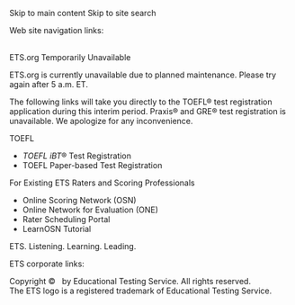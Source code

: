 Skip to main content Skip to site search  

Web site navigation links:

   
ETS.org Temporarily Unavailable

ETS.org is currently unavailable due to planned maintenance. Please try again after 5 a.m. ET.

The following links will take you directly to the TOEFL® test registration application during this interim period. Praxis® and GRE® test registration is unavailable. We apologize for any inconvenience.

TOEFL

*   _TOEFL iBT_® Test Registration
*   TOEFL Paper-based Test Registration

For Existing ETS Raters and Scoring Professionals

*   Online Scoring Network (OSN)
*   Online Network for Evaluation (ONE)
*   Rater Scheduling Portal
*   LearnOSN Tutorial

ETS. Listening. Learning. Leading.

ETS corporate links:

Copyright ©   by Educational Testing Service. All rights reserved.  
The ETS logo is a registered trademark of Educational Testing Service.